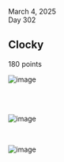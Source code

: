 March 4, 2025<br>
Day 302<br>

<h2>Clocky</h2>
<p>180 points</p>

![image](https://github.com/user-attachments/assets/94efb9c3-399f-4f55-9eee-ac8fa9e44b81)

<br>



<br>

![image](https://github.com/user-attachments/assets/aca14e31-6884-40c8-8cf1-f78cda6125c1)


<br>

![image](https://github.com/user-attachments/assets/862bf1f5-f082-4f4f-a915-9d41c67d1cdb)

